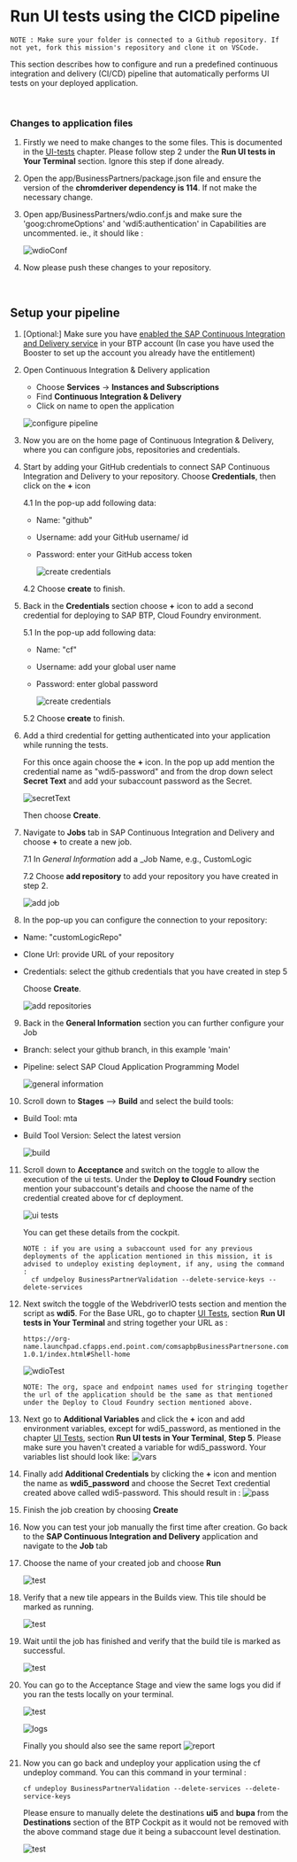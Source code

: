 # Run UI tests using the CICD pipeline

    NOTE : Make sure your folder is connected to a Github repository. If not yet, fork this mission's repository and clone it on VSCode.

This section describes how to configure and run a predefined continuous integration and delivery (CI/CD) pipeline that automatically performs UI tests on your deployed application.

<br>

### Changes to application files

1. Firstly we need to make changes to the some files. This is documented in the [UI-tests](../create-software-tests/create-ui-tests.md) chapter. Please follow step 2 under the **Run UI tests in Your Terminal** section. Ignore this step if done already.

2. Open the app/BusinessPartners/package.json file and ensure the version of the **chromderiver dependency is 114**. If not make the necessary change. 

3. Open app/BusinessPartners/wdio.conf.js and make sure the 'goog:chromeOptions' and 'wdi5:authentication' in Capabilities are uncommented. ie., it should like :

    ![wdioConf](./images/ci-cd-10.png)

4. Now please push these changes to your repository.

<br>

## Setup your pipeline

1. [Optional:] Make sure you have [enabled the SAP Continuous Integration and Delivery service](https://developers.sap.com/tutorials/btp-app-ci-cd-btp.html#8bee3e93-2873-4eaf-8b07-8ae0d4aba08b) in your BTP account (In case you have used the Booster to set up the account you already have the entitlement)

2. Open Continuous Integration & Delivery application

    - Choose **Services** &rarr; **Instances and Subscriptions**
    - Find **Continuous Integration & Delivery** 
    - Click on name to open the application

    ![configure pipeline](../setup-cicd/images/cicd2.png)
 
 3. Now you are on the home page of Continuous Integration & Delivery, where you can configure jobs, repositories and credentials. 

 4. Start by adding your GitHub credentials to connect SAP Continuous Integration and Delivery to your repository. Choose **Credentials**, then click on the **+** icon
 
    4.1 In the pop-up add following data:
    - Name: "github"
    - Username: add your GitHub username/ id
    - Password: enter your GitHub access token 
    
      ![create credentials](../setup-cicd/images/ci-cd-3.png)

    4.2 Choose **create** to finish.


5. Back in the **Credentials** section choose **+** icon to add a second credential for deploying to SAP BTP, Cloud Foundry environment.

    5.1 In the pop-up add following data:
    - Name: "cf"
    - Username: add your global user name
    - Password: enter global password
    
      ![create credentials](../setup-cicd/images/ci-cd-2.png)
    
    5.2 Choose **create** to finish.

 6. Add a third credential for  getting authenticated into your application while running the tests. 
 
    For this once again choose the **+** icon. In the pop up add mention the credential name as "wdi5-password" and from the drop down select **Secret Text** and add your subaccount password as the Secret.
 
    ![secretText](./images/ci-cd-1.png)
 
    Then choose **Create**.

7. Navigate to **Jobs** tab in SAP Continuous Integration and Delivery and choose  **+** to create a new job.

    7.1 In _General Information_ add a _Job Name, e.g.,  CustomLogic

    7.2 Choose **add repository** to add your repository you have created in step 2.
    
      ![add job](../setup-cicd/images/ci-cd-1.png)

8. In the pop-up you can configure the connection to your repository:
 - Name: "customLogicRepo"
 - Clone Url: provide URL of your repository
 - Credentials: select the github credentials that you have created in step 5

    Choose **Create**.
    
      ![add repositories](../setup-cicd/images/ci-cd-4.png)


9. Back in the **General Information** section you can further configure your Job
  - Branch: select your github branch, in this example 'main'
  - Pipeline: select SAP Cloud Application Programming Model

    ![general information](../setup-cicd/images/ci-cd-5.png)

10. Scroll down to **Stages** --> **Build** and select the build tools:
- Build Tool: mta
- Build Tool Version: Select the latest version

  ![build](../setup-cicd/images/ci-cd-6.png)

11. Scroll down to **Acceptance** and switch on the toggle to allow the execution of the ui tests. Under the **Deploy to Cloud Foundry** section mention your subaccount's details and choose the name of the credential created above for cf deployment.

    ![ui tests](./images/ci-cd-2.png)
  
    You can get these details from the cockpit.

        NOTE : if you are using a subaccount used for any previous deployments of the application mentioned in this mission, it is advised to undeploy existing deployment, if any, using the command :
          cf undpeloy BusinessPartnerValidation --delete-service-keys --delete-services
      

12. Next switch the toggle of the WebdriverIO tests section and mention the script as **wdi5**. For the Base URL, go to chapter [UI Tests](../create-software-tests/create-ui-tests.md), section **Run UI tests in Your Terminal** and string together your URL as :
        
    ```
    https://org-name.launchpad.cfapps.end.point.com/comsapbpBusinessPartnersone.comsapbpBusinessPartners-1.0.1/index.html#Shell-home
    ```

    ![wdioTest](./images/ci-cd-3.png)

        NOTE: The org, space and endpoint names used for stringing together the url of the application should be the same as that mentioned under the Deploy to Cloud Foundry section mentioned above.


13. Next go to **Additional Variables** and click the **+** icon and add environment variables, except for wdi5_password, as mentioned in the chapter [UI Tests](../create-software-tests/create-ui-tests.md), section **Run UI tests in Your Terminal**, **Step 5**. Please make sure you haven't created a variable for wdi5_password. Your variables list should look like:
![vars](./images/ci-cd-4.png)

14. Finally add **Additional Credentials** by clicking the **+** icon and mention the name as **wdi5_password** and choose the Secret Text credential created above called wdi5-password. This should result in :
![pass](./images/ci-cd-5.png)

15. Finish the job creation by choosing **Create**

16. Now you can test your job manually the first time after creation. Go back to the **SAP Continuous Integration and Delivery** application and navigate to the **Job** tab

17. Choose the name of your created job and choose **Run**

    ![test](../setup-cicd/images/ci-cd-13.png)

18. Verify that a new tile appears in the Builds view. This tile should be marked as running.

    ![test](../setup-cicd/images/ci-cd-14.png)

19. Wait until the job has finished and verify that the build tile is marked as successful.

    ![test](../setup-cicd/images/ci-cd-15.png)

20. You can go to the Acceptance Stage and view the same logs you did if you ran the tests locally on your terminal.

    ![test](./images/ci-cd-6.png)

    ![logs](./images/ci-cd-8.png)

      Finally you should also see the same report
      ![report](./images/ci-cd-9.png)

21. Now you can go back and undeploy your application using the cf undeploy command. You can this command in your terminal : 
    ```
    cf undeploy BusinessPartnerValidation --delete-services --delete-service-keys
    ```

    Please ensure to manually delete the destinations **ui5** and **bupa** from the **Destinations** section of the BTP Cockpit as it would not be removed with the above command stage due it being a subaccount level destination.

    ![test](../setup-cicd-ui/images/ci-cd-7.png)